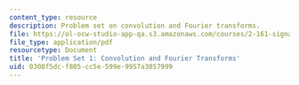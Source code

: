 ```yaml
---
content_type: resource
description: Problem set on convolution and Fourier transforms.
file: https://ol-ocw-studio-app-qa.s3.amazonaws.com/courses/2-161-signal-processing-continuous-and-discrete-fall-2008/0308f5dcf805cc5e599e9957a3057999_ps1.pdf
file_type: application/pdf
resourcetype: Document
title: 'Problem Set 1: Convolution and Fourier Transforms'
uid: 0308f5dc-f805-cc5e-599e-9957a3057999
---
```

